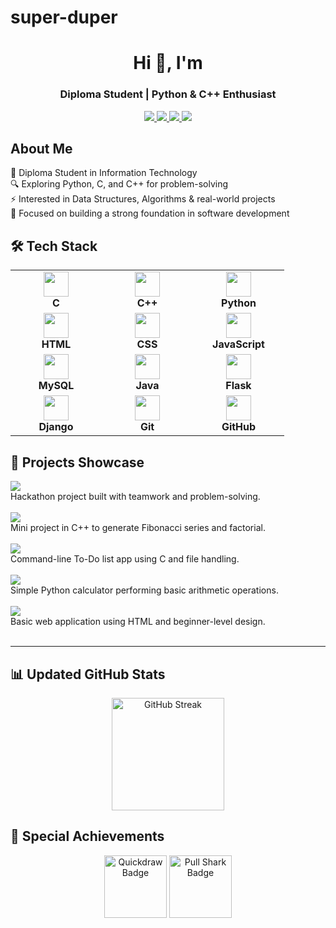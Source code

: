 # super-duper

<h1 align="center">Hi 👋, I'm </h1>
<h3 align="center">Diploma Student | Python & C++ Enthusiast</h3>

<p align="center">
  <a href="mailto:bankartrushna@gmail.com">
    <img src="https://img.shields.io/badge/Email-D14836?style=for-the-badge&logo=gmail&logoColor=white" />
  </a>
  <a href="https://github.com/trushna-888">
    <img src="https://img.shields.io/badge/GitHub-100000?style=for-the-badge&logo=github&logoColor=white" />
  </a>
  <a href="https://linkedin.com/in/your-linkedin-id">
    <img src="https://img.shields.io/badge/LinkedIn-0077B5?style=for-the-badge&logo=linkedin&logoColor=white" />
  </a>
  <a href="https://your-portfolio-link.com">
    <img src="https://img.shields.io/badge/Portfolio-000000?style=for-the-badge&logo=vercel&logoColor=white" />
  </a>
</p>

## About Me  

📌 Diploma Student in Information Technology  
🔍 Exploring Python, C, and C++ for problem-solving  
⚡ Interested in Data Structures, Algorithms & real-world projects  
🎯 Focused on building a strong foundation in software development  


## 🛠️ Tech Stack  

<p align="center">
  <table>
    <tr>
      <td align="center" width="130">
        <img src="https://cdn.jsdelivr.net/gh/devicons/devicon/icons/c/c-original.svg" width="40"/><br><b>C</b>
      </td>
      <td align="center" width="130">
        <img src="https://cdn.jsdelivr.net/gh/devicons/devicon/icons/cplusplus/cplusplus-original.svg" width="40"/><br><b>C++</b>
      </td>
      <td align="center" width="130">
        <img src="https://cdn.jsdelivr.net/gh/devicons/devicon/icons/python/python-original.svg" width="40"/><br><b>Python</b>
      </td>
    </tr>
    <tr>
      <td align="center" width="130">
        <img src="https://cdn.jsdelivr.net/gh/devicons/devicon/icons/html5/html5-original.svg" width="40"/><br><b>HTML</b>
      </td>
      <td align="center" width="130">
        <img src="https://cdn.jsdelivr.net/gh/devicons/devicon/icons/css3/css3-original.svg" width="40"/><br><b>CSS</b>
      </td>
      <td align="center" width="130">
        <img src="https://cdn.jsdelivr.net/gh/devicons/devicon/icons/javascript/javascript-original.svg" width="40"/><br><b>JavaScript</b>
      </td>
    </tr>
    <tr>
      <td align="center" width="130">
        <img src="https://cdn.jsdelivr.net/gh/devicons/devicon/icons/mysql/mysql-original.svg" width="40"/><br><b>MySQL</b>
      </td>
      <td align="center" width="130">
        <img src="https://cdn.jsdelivr.net/gh/devicons/devicon/icons/java/java-original.svg" width="40"/><br><b>Java</b>
      </td>
      <td align="center" width="130">
        <img src="https://cdn.jsdelivr.net/gh/devicons/devicon/icons/flask/flask-original.svg" width="40"/><br><b>Flask</b>
      </td>
    </tr>
    <tr>
      <td align="center" width="130">
        <img src="https://cdn.jsdelivr.net/gh/devicons/devicon/icons/django/django-plain.svg" width="40"/><br><b>Django</b>
      </td>
      <td align="center" width="130">
        <img src="https://cdn.jsdelivr.net/gh/devicons/devicon/icons/git/git-original.svg" width="40"/><br><b>Git</b>
      </td>
      <td align="center" width="130">
        <img src="https://cdn.jsdelivr.net/gh/devicons/devicon/icons/github/github-original.svg" width="40"/><br><b>GitHub</b>
      </td>
    </tr>
  </table>
</p>

  </table>
</p>

## 📌 Projects Showcase  

<p align="left">
  
  <a href="https://github.com/trushna-888/synaphack-project">
    <img src="https://img.shields.io/badge/Synaphack%20Project-181717?style=for-the-badge&logo=github&logoColor=white" />
  </a>  
  <br>Hackathon project built with teamwork and problem-solving.  
  <br><br>
  
  <a href="https://github.com/trushna-888/cpp-fibonacci-factorial">
    <img src="https://img.shields.io/badge/CPP%20Fibonacci%20%26%20Factorial-00599C?style=for-the-badge&logo=cplusplus&logoColor=white" />
  </a>  
  <br>Mini project in C++ to generate Fibonacci series and factorial.  
  <br><br>
  
  <a href="https://github.com/trushna-888/todo-list-c">
    <img src="https://img.shields.io/badge/To--Do%20List%20(C)-A8B9CC?style=for-the-badge&logo=c&logoColor=white" />
  </a>  
  <br>Command-line To-Do list app using C and file handling.  
  <br><br>
  
  <a href="https://github.com/trushna-888/python-calculator">
    <img src="https://img.shields.io/badge/Python%20Calculator-3776AB?style=for-the-badge&logo=python&logoColor=white" />
  </a>  
  <br>Simple Python calculator performing basic arithmetic operations.  
  <br><br>
  
  <a href="https://github.com/trushna-888/web-application">
    <img src="https://img.shields.io/badge/Web%20Application-E34F26?style=for-the-badge&logo=html5&logoColor=white" />
  </a>  
  <br>Basic web application using HTML and beginner-level design.  
  <br><br> 

</p>


---

## 📊 Updated GitHub Stats  

<p align="center">
  <img src="https://github-readme-streak-stats.herokuapp.com/?user=trushna-888&theme=tokyonight" alt="GitHub Streak" height="180"/>
</p>

## 🏅 Special Achievements  

<p align="center">
  <img src="https://github.githubassets.com/images/modules/profile/achievements/quickdraw-default.png" width="100" alt="Quickdraw Badge" />
  <img src="https://github.githubassets.com/images/modules/profile/achievements/pull-shark-default.png" width="100" alt="Pull Shark Badge" />
</p>







